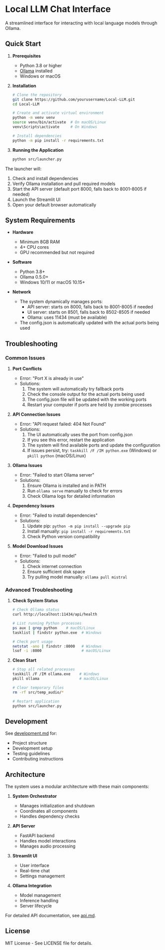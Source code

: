 # Local LLM Chat Interface

A streamlined interface for interacting with local language models through Ollama.

## Quick Start

1. **Prerequisites**
   - Python 3.8 or higher
   - [Ollama](https://ollama.ai/download) installed
   - Windows or macOS

2. **Installation**
   ```bash
   # Clone the repository
   git clone https://github.com/yourusername/Local-LLM.git
   cd Local-LLM

   # Create and activate virtual environment
   python -m venv venv
   source venv/bin/activate  # On macOS/Linux
   venv\Scripts\activate     # On Windows

   # Install dependencies
   python -m pip install -r requirements.txt
   ```

3. **Running the Application**
   ```bash
   python src/launcher.py
   ```

The launcher will:
1. Check and install dependencies
2. Verify Ollama installation and pull required models
3. Start the API server (default port 8000, falls back to 8001-8005 if needed)
4. Launch the Streamlit UI
5. Open your default browser automatically

## System Requirements

- **Hardware**
  - Minimum 8GB RAM
  - 4+ CPU cores
  - GPU recommended but not required

- **Software**
  - Python 3.8+
  - Ollama 0.5.0+
  - Windows 10/11 or macOS 10.15+

- **Network**
  - The system dynamically manages ports:
    - API server: starts on 8000, falls back to 8001-8005 if needed
    - UI server: starts on 8501, falls back to 8502-8505 if needed
    - Ollama: uses 11434 (must be available)
  - The config.json is automatically updated with the actual ports being used

## Troubleshooting

### Common Issues

1. **Port Conflicts**
   - Error: "Port X is already in use"
   - Solutions:
     1. The system will automatically try fallback ports
     2. Check the console output for the actual ports being used
     3. The config.json file will be updated with the working ports
     4. Restart your computer if ports are held by zombie processes

2. **API Connection Issues**
   - Error: "API request failed: 404 Not Found"
   - Solutions:
     1. The UI automatically uses the port from config.json
     2. If you see this error, restart the application
     3. The system will find available ports and update the configuration
     4. If issues persist, try: `taskkill /F /IM python.exe` (Windows) or `pkill python` (macOS/Linux)

2. **Ollama Issues**
   - Error: "Failed to start Ollama server"
   - Solutions:
     1. Ensure Ollama is installed and in PATH
     2. Run `ollama serve` manually to check for errors
     3. Check Ollama logs for detailed information

3. **Dependency Issues**
   - Error: "Failed to install dependencies"
   - Solutions:
     1. Update pip: `python -m pip install --upgrade pip`
     2. Install manually: `pip install -r requirements.txt`
     3. Check Python version compatibility

4. **Model Download Issues**
   - Error: "Failed to pull model"
   - Solutions:
     1. Check internet connection
     2. Ensure sufficient disk space
     3. Try pulling model manually: `ollama pull mistral`

### Advanced Troubleshooting

1. **Check System Status**
   ```bash
   # Check Ollama status
   curl http://localhost:11434/api/health

   # List running Python processes
   ps aux | grep python    # macOS/Linux
   tasklist | findstr python.exe  # Windows

   # Check port usage
   netstat -ano | findstr :8000   # Windows
   lsof -i :8000                  # macOS/Linux
   ```

2. **Clean Start**
   ```bash
   # Stop all related processes
   taskkill /F /IM ollama.exe    # Windows
   pkill ollama                  # macOS/Linux

   # Clear temporary files
   rm -rf src/temp_audio/*

   # Restart application
   python src/launcher.py
   ```

## Development

See [development.md](docs/development.md) for:
- Project structure
- Development setup
- Testing guidelines
- Contributing instructions

## Architecture

The system uses a modular architecture with these main components:

1. **System Orchestrator**
   - Manages initialization and shutdown
   - Coordinates all components
   - Handles dependency checks

2. **API Server**
   - FastAPI backend
   - Handles model interactions
   - Manages audio processing

3. **Streamlit UI**
   - User interface
   - Real-time chat
   - Settings management

4. **Ollama Integration**
   - Model management
   - Inference handling
   - Server lifecycle

For detailed API documentation, see [api.md](docs/api.md).

## License

MIT License - See LICENSE file for details.
